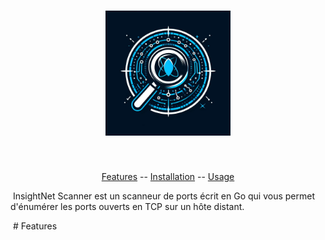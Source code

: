 

<h1 align="center">
<img src="InsightNet Scanner.jpeg" alt="InsightNet Scanner" width="200px">
<br>
</h1>
 
 <p align="center">
<a href="#features">Features</a> --
<a href="#installation-instructions">Installation</a> --
<a href="#usage">Usage</a>
</p>

 InsightNet Scanner est un scanneur de ports écrit en Go qui vous permet d'énumérer les ports ouverts en TCP sur un hôte distant.

 # Features

